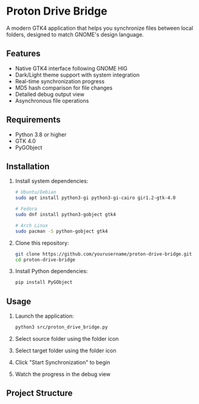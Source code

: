 # Proton Drive Bridge

A modern GTK4 application that helps you synchronize files between local folders, designed to match GNOME's design language.

## Features
- Native GTK4 interface following GNOME HIG
- Dark/Light theme support with system integration
- Real-time synchronization progress
- MD5 hash comparison for file changes
- Detailed debug output view
- Asynchronous file operations

## Requirements
- Python 3.8 or higher
- GTK 4.0
- PyGObject

## Installation

1. Install system dependencies:
   ```bash
   # Ubuntu/Debian
   sudo apt install python3-gi python3-gi-cairo gir1.2-gtk-4.0

   # Fedora
   sudo dnf install python3-gobject gtk4

   # Arch Linux
   sudo pacman -S python-gobject gtk4
   ```

2. Clone this repository:
   ```bash
   git clone https://github.com/yourusername/proton-drive-bridge.git
   cd proton-drive-bridge
   ```

3. Install Python dependencies:
   ```bash
   pip install PyGObject
   ```

## Usage
1. Launch the application:
   ```bash
   python3 src/proton_drive_bridge.py
   ```

2. Select source folder using the folder icon
3. Select target folder using the folder icon
4. Click "Start Synchronization" to begin
5. Watch the progress in the debug view

## Project Structure
